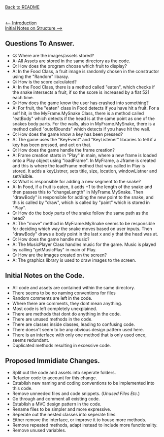 
[Back to README](../README.md)\
\
\
[<-- Introduction](../README.md)\
[Initial Notes on Structure -->](notesOnStructure.md)

<a name="initialNotes"></a>

## Questions To Answer.
- Q: Where are the images/assets stored?
-   A: All Assets are stored in the same directory as the code.  
- Q: How does the program choose which fruit to display?
-   A: In the Food Class, a fruit image is randomly chosen in the constructor using the "Random" libaray.  
- Q: How is the score calculated?
-   A: In the Food Class, there is a method called "eaten", which checks if the snake intersects a fruit, if so the score is increased by a flat 521 each time.
- Q: How does the game know the user has crashed into something?
-   A: For fruit, the "eaten" class in Food detects if you have hit a fruit. For a self hit, in the MyFrame.MySnake Class, there is a method called "eatBody" which detects if the head is at the same point as one of the snakes body parts. For the walls, also in MyFrame.MySnake, there is a method called "outofBounds" which detects if you have hit the wall.
- Q: How does the game know a key has been pressed?
-   A: The game uses the "KeyEvent" and "KeyListener" libraries to tell if a key has been pressed, and act on that.
- Q: How does the game handle the frame creation?
-   A: Frame creation starts in "Play" in main, where a new frame is loaded onto a Play object using "loadFrame". In MyFrame, a Jframe is created and this is where the loadFrame method that was called in Play is stored. It adds a keyListner, sets title, size, location, windowListner and setVisible.
- Q: What is responsible for adding a new segment to the snake?
-   A: In Food, if a fruit is eaten, it adds +1 to the length of the snake and then passes this to "changeLength" in MyFrame.MySnake. Then "drawBody" is responsible for adding the new point to the snake, and this is called by "draw", which is called by "paint" which is stored in "Play".
- Q: How do the body parts of the snake follow the same path as the head?
-   A: The "move" method in MyFrame.MySnake seems to be responsible for deciding which way the snake moves based on user inputs. Then "drawBody" draws a body point in the last x and y that the head was at.
- Q: How does the game handle music?
-   A: The MusicPlayer Class handles music for the game. Music is played by calling "getMusicPlay" in main of Play.
- Q: How are the images created on the screen?
-   A: The graphics library is used to draw images to the screen.

## Initial Notes on the Code.
- All code and assets are contained within the same directory.
- There seems to be no naming conventions for files 
- Random comments are left in the code.
- Where there are comments, they dont mean anything.
- Most code is left completely unexplained.
- There are methods that dont do anything in the code.
- There are unused methods in the code.
- There are classes inside classes, leading to confusing code.
- There doesn't seem to be any obvious design pattern used here.
- There is an interface with only one method that is only used once, seems redundant.
- Duplicated methods resulting in excessive code.

## Proposed Immidiate Changes.
- Split out the code and assets into seperate folders.
- Refactor code to account for this change.
- Establish new naming and coding conventions to be implemented into this code.
- Remove unneeded files and code snippets. (*Unused Files Etc.*)
- Go through and comment all existing code.
- Establish a MVC design pattern in the code.
- Rename files to be simpler and more expressive.
- Seperate out the nested classes into seperate files.
- Either remove the interface, or improve it to house more methods.
- Remove repeated methods, adapt instead to include more functionality.
- Remove unused variables.

